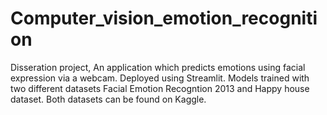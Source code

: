 # Computer_vision_emotion_recognition
Disseration project, An application which predicts emotions using facial expression via a webcam. Deployed using Streamlit. 
Models trained with two different datasets Facial Emotion Recogntion 2013 and Happy house dataset. 
Both datasets can be found on Kaggle. 
